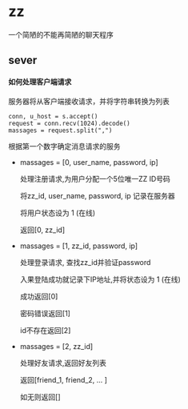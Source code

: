 # zz

一个简陋的不能再简陋的聊天程序

## sever

#### 如何处理客户端请求
服务器将从客户端接收请求，并将字符串转换为列表
```
conn, u_host = s.accept()
request = conn.recv(1024).decode()
massages = request.split(",")
```
根据第一个数字确定消息请求的服务

+ massages = [0, user_name, password, ip]
   
    处理注册请求,为用户分配一个5位唯一ZZ ID号码
    
    将zz_id, user_name, password, ip 记录在服务器
  
    将用户状态设为 1 (在线)

    返回[0, zz_id]


+ massages = [1, zz_id, password, ip]
   
  处理登录请求, 查找zz_id并验证password
  
  入果登陆成功就记录下IP地址,并将状态设为 1 (在线)

  成功返回[0]

  密码错误返回[1]

  id不存在返回[2]


+ massages = [2, zz_id]

  处理好友请求,返回好友列表

  返回[friend_1, friend_2, ... ]

  如无则返回[]


